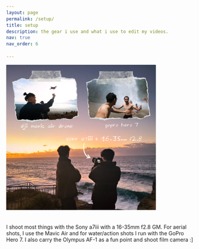 ```yaml
---
layout: page
permalink: /setup/
title: setup
description: the gear i use and what i use to edit my videos.
nav: true
nav_order: 6

---
```


<html lang="en">
<head>
  <meta charset="UTF-8">
  <meta name="viewport" content="width=device-width, initial-scale=1.0">
  <style>
    img {
      width: 80%; /* Set the initial width to 80% */
      height: 85%; /* Set the initial height to 85% */
      border-radius: 1px;
      margin-bottom: 20px;
    }

    @media (max-width: 600px) {
      img {
        width: 100%; /* Adjusted to take up 100% of the available width */
        height: auto;
        display: block;
        margin: 0 0; /* Center the image horizontally */
      }
    }

    .post-description {
        margin-bottom: 1.25rem;
    }
  </style>
</head>
<body>

  <img src="/assets/img/gear2.png" alt="setup">

  <br />
  <p>I shoot most things with the Sony a7iii with a 16-35mm f2.8 GM. For aerial shots, I use the Mavic Air and for water/action shots I run with the GoPro Hero 7. I also carry the Olympus AF-1 as a fun point and shoot film camera :]</p>

</body>
</html>
